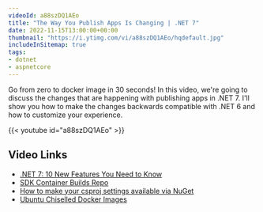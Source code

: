 ```yaml
---
videoId: a88szDQ1AEo
title: "The Way You Publish Apps Is Changing | .NET 7"
date: 2022-11-15T13:00:00+00:00
thumbnail: "https://i.ytimg.com/vi/a88szDQ1AEo/hqdefault.jpg"
includeInSitemap: true
tags:
- dotnet
- aspnetcore
---
```


Go from zero to docker image in 30 seconds! In this video, we're going to discuss the changes that are happening with publishing apps in .NET 7. I'll show you how to make the changes backwards compatible with .NET 6  and how to customize your experience.

<!--more-->

{{< youtube id="a88szDQ1AEo" >}}

## Video Links

- [.NET 7: 10 New Features You Need to Know](https://www.youtube.com/watch?v=6USQ3_81wQM)
- [SDK Container Builds Repo](https://github.com/dotnet/sdk-container-builds)
- [How to make your csproj settings available via NuGet](https://www.youtube.com/watch?v=V5wJeN3Ntqc)
- [Ubuntu Chiselled Docker Images](https://ubuntu.com/blog/install-dotnet-on-ubuntu)
